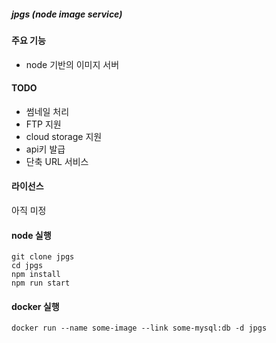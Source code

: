 ##### jpgs (node image service)

#### 주요 기능
+ node 기반의 이미지 서버

#### TODO
+ 썸네일 처리
+ FTP 지원
+ cloud storage 지원
+ api키 발급
+ 단축 URL 서비스

#### 라이선스
아직 미정

#### node 실행
```shell
git clone jpgs
cd jpgs
npm install
npm run start
```

#### docker 실행
```shell
docker run --name some-image --link some-mysql:db -d jpgs
```
